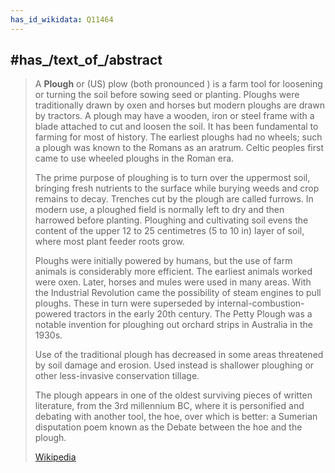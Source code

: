 ```yaml
---
has_id_wikidata: Q11464
---
```



## #has_/text_of_/abstract 

> A **Plough** or (US) plow (both pronounced ) is a farm tool for loosening or turning the soil 
> before sowing seed or planting. 
> Ploughs were traditionally drawn by oxen and horses but modern ploughs are drawn by tractors. 
> A plough may have a wooden, iron or steel frame with a blade attached to cut and loosen the soil. 
> It has been fundamental to farming for most of history. 
> The earliest ploughs had no wheels; such a plough was known to the Romans as an aratrum. 
> Celtic peoples first came to use wheeled ploughs in the Roman era.
>
> The prime purpose of ploughing is to turn over the uppermost soil, bringing fresh nutrients to the surface while burying weeds and crop remains to decay. Trenches cut by the plough are called furrows. In modern use, a ploughed field is normally left to dry and then harrowed before planting. Ploughing and cultivating soil evens the content of the upper 12 to 25 centimetres (5 to 10 in) layer of soil, where most plant feeder roots grow.
>
> Ploughs were initially powered by humans, but the use of farm animals is considerably more efficient. The earliest animals worked were oxen. Later, horses and mules were used in many areas. With the Industrial Revolution came the possibility of steam engines to pull ploughs. These in turn were superseded by internal-combustion-powered tractors in the early 20th century.  The Petty Plough was a notable invention for ploughing out orchard strips in Australia in the 1930s.
>
> Use of the traditional plough has decreased in some areas threatened by soil damage and erosion. Used instead is shallower ploughing or other less-invasive conservation tillage.
>
> The plough appears in one of the oldest surviving pieces of written literature, from the 3rd millennium BC, where it is personified and debating with another tool, the hoe, over which is better: a Sumerian disputation poem known as the Debate between the hoe and the plough.
>
> [Wikipedia](https://en.wikipedia.org/wiki/Plough) 





